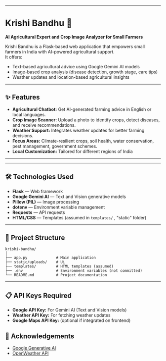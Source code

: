 

---

# Krishi Bandhu 🌾
**AI Agricultural Expert and Crop Image Analyzer for Small Farmers**

Krishi Bandhu is a Flask-based web application that empowers small farmers in India with AI-powered agricultural support.  
It offers:
- Text-based agricultural advice using Google Gemini AI models
- Image-based crop analysis (disease detection, growth stage, care tips)
- Weather updates and location-based agricultural insights

---

## ✨ Features
- **Agricultural Chatbot:** Get AI-generated farming advice in English or local languages.
- **Crop Image Scanner:** Upload a photo to identify crops, detect diseases, and receive recommendations.
- **Weather Support:** Integrates weather updates for better farming decisions.
- **Focus Areas:** Climate-resilient crops, soil health, water conservation, pest management, government schemes.
- **Local Customization:** Tailored for different regions of India  

---


---

## 🛠 Technologies Used
- **Flask** — Web framework
- **Google Gemini AI** — Text and Vision generative models
- **Pillow (PIL)** — Image processing
- **dotenv** — Environment variable management
- **Requests** — API requests
- **HTML/CSS** — Templates (assumed in `templates/` , "static" folder)

---

## 📂 Project Structure
```
krishi-bandhu/
│
├── app.py             # Main application
├── static/uploads/    # Ui 
├── templates/         # HTML templates (assumed)
├── .env               # Environment variables (not committed)
└── README.md          # Project documentation
```

---

## 📋 API Keys Required
- **Google API Key:** For Gemini AI (Text and Vision models)
- **Weather API Key:** For fetching weather updates
- **Google Maps API Key:** (optional if integrated on frontend)


## 🙏 Acknowledgements
- [Google Generative AI](https://ai.google/)
- [OpenWeather API](https://openweathermap.org/api)

